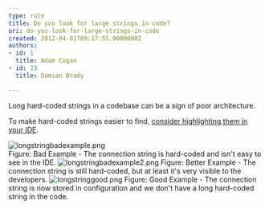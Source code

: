 ```yaml
---
type: rule
title: Do you look for large strings in code?
uri: do-you-look-for-large-strings-in-code
created: 2012-04-01T09:17:55.0000000Z
authors:
- id: 1
  title: Adam Cogan
- id: 23
  title: Damian Brady

---
```




<span class='intro'> <p>Long hard-coded strings in a codebase can be a sign of poor architecture.</p> </span>

<p>​To make hard-coded strings easier to find, <a href="/SoftwareDevelopment/RulesToBetterDotNETProjects/Pages/HlightStrings.aspx">consider highlighting them in your IDE</a>.</p>
<img alt="longstringbadexample.png" src="/SoftwareDevelopment/RulestobetterArchitectureandCodeReview/PublishingImages/LongStringBadExample.png" class="ms-rteCustom-ImageArea" /><br>
<span class="ssw-rteStyle-FigureBad">Figure&#58; Bad Example - The connection string is hard-coded and isn't easy to see in the IDE.</span>
<img alt="longstringbadexample2.png" src="/SoftwareDevelopment/RulestobetterArchitectureandCodeReview/PublishingImages/longstringbadexample2.png" class="ms-rteCustom-ImageArea" />
<span class="ssw-rteStyle-FigureBad">Figure&#58; Better Example - The connection string is still hard-coded, but at least it's very visible to the developers.</span>
<img alt="longstringgood.png" src="/SoftwareDevelopment/RulestobetterArchitectureandCodeReview/PublishingImages/ShortStrings.png" class="ms-rteCustom-ImageArea" />
<span class="ssw-rteStyle-FigureGood">Figure&#58; Good Example - The connection string is now stored in configuration and we don't have a long hard-coded string in the code.</span>


